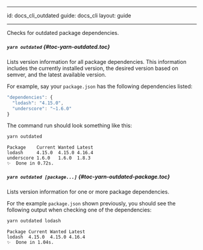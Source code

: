* * *

id: docs_cli_outdated guide: docs_cli layout: guide

* * *

<p class="lead">Checks for outdated package dependencies.</p>

##### `yarn outdated` [](#toc-yarn-outdated){#toc-yarn-outdated.toc}

Lists version information for all package dependencies. This information includes the currently installed version, the desired version based on semver, and the latest available version.

For example, say your `package.json` has the following dependencies listed:

```js
"dependencies": {
  "lodash": "4.15.0",
  "underscore": "~1.6.0"
}
```

The command run should look something like this:

```sh
yarn outdated
```

    Package    Current Wanted Latest
    lodash     4.15.0  4.15.0 4.16.4
    underscore 1.6.0   1.6.0  1.8.3 
    ✨  Done in 0.72s.
    

##### `yarn outdated [package...]` [](#toc-yarn-outdated-package){#toc-yarn-outdated-package.toc}

Lists version information for one or more package dependencies.

For the example `package.json` shown previously, you should see the following output when checking one of the dependencies:

```sh
yarn outdated lodash
```

    Package Current Wanted Latest
    lodash  4.15.0  4.15.0 4.16.4
    ✨  Done in 1.04s.